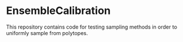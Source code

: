 # EnsembleCalibration

This repository contains code for testing sampling methods in order
to uniformly sample from polytopes.

